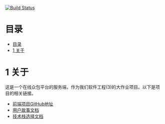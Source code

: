 [![Build Status](https://travis-ci.org/sunziping2016/crowdsourcing-platform-server.svg?branch=master)](https://travis-ci.org/sunziping2016/crowdsourcing-platform-server)

# 目录

<!-- @import "[TOC]" {cmd="toc" depthFrom=1 depthTo=6 orderedList=false} -->
<!-- code_chunk_output -->

* [目录](#目录)
* [1 关于](#1-关于)

<!-- /code_chunk_output -->

# 1 关于

这是一个在线众包平台的服务端，作为我们软件工程(3)的大作业项目。以下是项目的相关链接。
* [前端项目GitHub地址](https://github.com/sunziping2016/crowdsourcing-platform-client)
* [用户故事文档](https://github.com/sunziping2016/crowdsourcing-platform-server/blob/master/doc/user-story.md)
* [技术栈选择文档](https://github.com/sunziping2016/crowdsourcing-platform-server/blob/master/doc/tech-stack.md)
